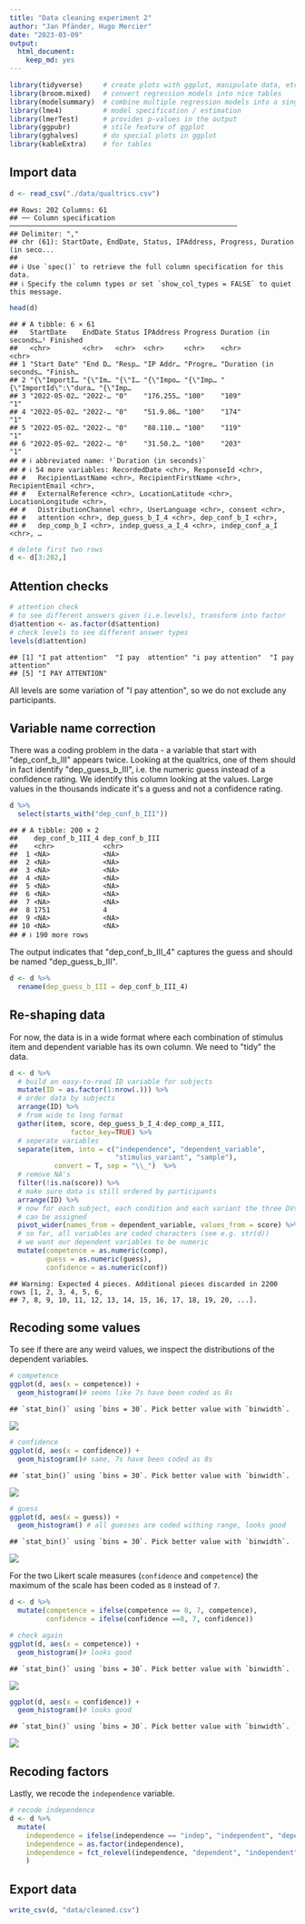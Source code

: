 ```yaml
---
title: "Data cleaning experiment 2"
author: "Jan Pfänder, Hugo Mercier"
date: "2023-03-09"
output: 
  html_document: 
    keep_md: yes
---
```



```r
library(tidyverse)     # create plots with ggplot, manipulate data, etc.
library(broom.mixed)   # convert regression models into nice tables
library(modelsummary)  # combine multiple regression models into a single table
library(lme4)          # model specification / estimation 
library(lmerTest)      # provides p-values in the output
library(ggpubr)        # stile feature of ggplot
library(gghalves)      # do special plots in ggplot
library(kableExtra)    # for tables
```

## Import data


```r
d <- read_csv("./data/qualtrics.csv")
```

```
## Rows: 202 Columns: 61
## ── Column specification ────────────────────────────────────────────────────────
## Delimiter: ","
## chr (61): StartDate, EndDate, Status, IPAddress, Progress, Duration (in seco...
## 
## ℹ Use `spec()` to retrieve the full column specification for this data.
## ℹ Specify the column types or set `show_col_types = FALSE` to quiet this message.
```

```r
head(d)
```

```
## # A tibble: 6 × 61
##   StartDate    EndDate Status IPAddress Progress Duration (in seconds…¹ Finished
##   <chr>        <chr>   <chr>  <chr>     <chr>    <chr>                  <chr>   
## 1 "Start Date" "End D… "Resp… "IP Addr… "Progre… "Duration (in seconds… "Finish…
## 2 "{\"ImportI… "{\"Im… "{\"I… "{\"Impo… "{\"Imp… "{\"ImportId\":\"dura… "{\"Imp…
## 3 "2022-05-02… "2022-… "0"    "176.255… "100"    "109"                  "1"     
## 4 "2022-05-02… "2022-… "0"    "51.9.86… "100"    "174"                  "1"     
## 5 "2022-05-02… "2022-… "0"    "88.110.… "100"    "119"                  "1"     
## 6 "2022-05-02… "2022-… "0"    "31.50.2… "100"    "203"                  "1"     
## # ℹ abbreviated name: ¹​`Duration (in seconds)`
## # ℹ 54 more variables: RecordedDate <chr>, ResponseId <chr>,
## #   RecipientLastName <chr>, RecipientFirstName <chr>, RecipientEmail <chr>,
## #   ExternalReference <chr>, LocationLatitude <chr>, LocationLongitude <chr>,
## #   DistributionChannel <chr>, UserLanguage <chr>, consent <chr>,
## #   attention <chr>, dep_guess_b_I_4 <chr>, dep_conf_b_I <chr>,
## #   dep_comp_b_I <chr>, indep_guess_a_I_4 <chr>, indep_conf_a_I <chr>, …
```

```r
# delete first two rows
d <- d[3:202,]
```


## Attention checks


```r
# attention check
# to see different answers given (i.e.levels), transform into factor
d$attention <- as.factor(d$attention)
# check levels to see different answer types
levels(d$attention) 
```

```
## [1] "I pat attention"  "I pay  attention" "i pay attention"  "I pay attention" 
## [5] "I PAY ATTENTION"
```
All levels are some variation of "I pay attention", so we do not exclude any participants. 

## Variable name correction

There was a coding problem in the data - a variable that start with "dep_conf_b_III" appears twice. Looking at the qualtrics, one of them should in fact identify "dep_guess_b_III", i.e. the numeric guess instead of a confidence rating. We identify this column looking at the values. Large values in the thousands indicate it's a guess and not a confidence rating. 


```r
d %>% 
  select(starts_with("dep_conf_b_III"))
```

```
## # A tibble: 200 × 2
##    dep_conf_b_III_4 dep_conf_b_III
##    <chr>            <chr>         
##  1 <NA>             <NA>          
##  2 <NA>             <NA>          
##  3 <NA>             <NA>          
##  4 <NA>             <NA>          
##  5 <NA>             <NA>          
##  6 <NA>             <NA>          
##  7 <NA>             <NA>          
##  8 1751             4             
##  9 <NA>             <NA>          
## 10 <NA>             <NA>          
## # ℹ 190 more rows
```

The output indicates that "dep_conf_b_III_4" captures the guess and should be named "dep_guess_b_III". 


```r
d <- d %>% 
  rename(dep_guess_b_III = dep_conf_b_III_4)
```

## Re-shaping data

For now, the data is in a wide format where each combination of stimulus item and dependent variable has its own column. We need to "tidy" the data. 


```r
d <- d %>% 
  # build an easy-to-read ID variable for subjects
  mutate(ID = as.factor(1:nrow(.))) %>% 
  # order data by subjects
  arrange(ID) %>% 
  # from wide to long format
  gather(item, score, dep_guess_b_I_4:dep_comp_a_III,
               factor_key=TRUE) %>% 
  # seperate variables 
  separate(item, into = c("independence", "dependent_variable", 
                          "stimulus_variant", "sample"), 
           convert = T, sep = "\\_")  %>% 
  # remove NA's
  filter(!is.na(score)) %>% 
  # make sure data is still ordered by participants
  arrange(ID) %>%
  # now for each subject, each condition and each variant the three DVs
  # can be assigned
  pivot_wider(names_from = dependent_variable, values_from = score) %>% 
  # so far, all variables are coded characters (see e.g. str(d))
  # we want our dependent variables to be numeric
  mutate(competence = as.numeric(comp),
         guess = as.numeric(guess), 
         confidence = as.numeric(conf))
```

```
## Warning: Expected 4 pieces. Additional pieces discarded in 2200 rows [1, 2, 3, 4, 5, 6,
## 7, 8, 9, 10, 11, 12, 13, 14, 15, 16, 17, 18, 19, 20, ...].
```

## Recoding some values

To see if there are any weird values, we inspect the distributions of the dependent variables.

```r
# competence
ggplot(d, aes(x = competence)) +
  geom_histogram()# seems like 7s have been coded as 8s
```

```
## `stat_bin()` using `bins = 30`. Pick better value with `binwidth`.
```

![](cleaning_files/figure-html/unnamed-chunk-4-1.png)<!-- -->

```r
# confidence
ggplot(d, aes(x = confidence)) +
  geom_histogram()# same, 7s have been coded as 8s
```

```
## `stat_bin()` using `bins = 30`. Pick better value with `binwidth`.
```

![](cleaning_files/figure-html/unnamed-chunk-4-2.png)<!-- -->

```r
# guess
ggplot(d, aes(x = guess)) +
  geom_histogram() # all guesses are coded withing range, looks good
```

```
## `stat_bin()` using `bins = 30`. Pick better value with `binwidth`.
```

![](cleaning_files/figure-html/unnamed-chunk-4-3.png)<!-- -->

For the two Likert scale measures (`confidence` and `competence`) the maximum of the scale has been coded as `8` instead of `7`. 


```r
d <- d %>% 
  mutate(competence = ifelse(competence == 8, 7, competence), 
         confidence = ifelse(confidence ==8, 7, confidence))

# check again
ggplot(d, aes(x = competence)) +
  geom_histogram()# looks good
```

```
## `stat_bin()` using `bins = 30`. Pick better value with `binwidth`.
```

![](cleaning_files/figure-html/unnamed-chunk-5-1.png)<!-- -->

```r
ggplot(d, aes(x = confidence)) +
  geom_histogram()# looks good
```

```
## `stat_bin()` using `bins = 30`. Pick better value with `binwidth`.
```

![](cleaning_files/figure-html/unnamed-chunk-5-2.png)<!-- -->

## Recoding factors

Lastly, we recode the `independence` variable. 


```r
# recode independence
d <- d %>%
  mutate(
    independence = ifelse(independence == "indep", "independent", "dependent"),
    independence = as.factor(independence),
    independence = fct_relevel(independence, "dependent", "independent")
    )
```

## Export data


```r
write_csv(d, "data/cleaned.csv")
```





